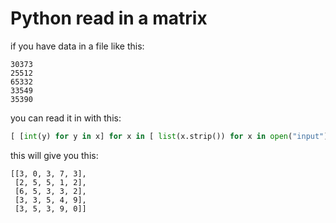 # Python read in a matrix

if you have data in a file like this:

```
30373
25512
65332
33549
35390
```

you can read it in with this:

```python
[ [int(y) for y in x] for x in [ list(x.strip()) for x in open("input").readlines() ]]
```

this will give you this:

```
[[3, 0, 3, 7, 3],
 [2, 5, 5, 1, 2],
 [6, 5, 3, 3, 2],
 [3, 3, 5, 4, 9],
 [3, 5, 3, 9, 0]]
 ```
